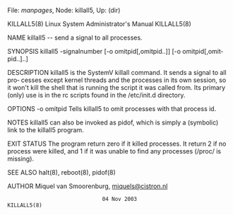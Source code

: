 File: *manpages*,  Node: killall5,  Up: (dir)

KILLALL5(8)           Linux System Administrator's Manual          KILLALL5(8)



NAME
       killall5 -- send a signal to all processes.

SYNOPSIS
       killall5  -signalnumber  [-o  omitpid[,omitpid..]]   [-o omitpid[,omit‐
       pid..]..]

DESCRIPTION
       killall5 is the SystemV killall command. It sends a signal to all  pro‐
       cesses  except  kernel threads and the processes in its own session, so
       it won't kill the shell that is running the script it was called  from.
       Its  primary  (only)  use is in the rc scripts found in the /etc/init.d
       directory.

OPTIONS
       -o omitpid
              Tells killall5 to omit processes with that process id.

NOTES
       killall5 can also be invoked as pidof, which  is  simply  a  (symbolic)
       link to the killall5 program.

EXIT STATUS
       The  program  return  zero  if  it killed processes.  It return 2 if no
       process were killed, and 1 if it  was  unable  to  find  any  processes
       (/proc/ is missing).

SEE ALSO
       halt(8), reboot(8), pidof(8)

AUTHOR
       Miquel van Smoorenburg, miquels@cistron.nl



                                  04 Nov 2003                      KILLALL5(8)
